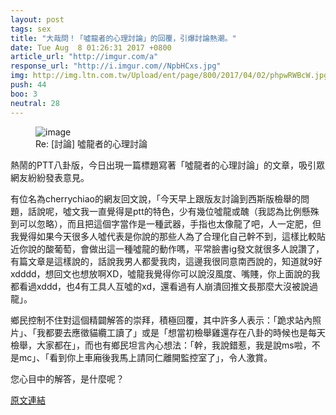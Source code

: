 ```yaml
---
layout: post
tags: sex
title: "大哉問！「噓龍者的心理討論」的回覆，引爆討論熱潮。"
date: Tue Aug  8 01:26:31 2017 +0800
article_url: "http://imgur.com/a"
response_url: "http://i.imgur.com//NpbHCxs.jpg"
img: http://img.ltn.com.tw/Upload/ent/page/800/2017/04/02/phpwRWBcW.jpg
push: 44
boo: 3
neutral: 28
---
```


<figure>
<img src="http://img.ltn.com.tw/Upload/ent/page/800/2017/04/02/phpwRWBcW.jpg" alt="image">
<figcaption>
Re: [討論] 噓龍者的心理討論
</figcaption>
</figure>



熱鬧的PTT八卦版，今日出現一篇標題寫著「噓龍者的心理討論」的文章，吸引眾網友紛紛發表意見。

有位名為cherrychiao的網友回文說，「今天早上跟版友討論到西斯版檢舉的問題，話說呢，噓文我一直覺得是ptt的特色，少有幾位噓龍或醜（我認為比例懸殊到可以忽略），而且把這個字當作是一種武器，手指也太像龍了吧，人一定肥，但我覺得如果今天很多人噓代表是你說的那些人為了合理化自己幹不到，這樣比較貼近你說的酸葡萄，會做出這一種噓龍的動作嗎，平常臉書ig發文就很多人說讚了，有篇文章是這樣說的，話說我男人都愛我肉，這邊我很同意南西說的，知道就9好xdddd，想回文也想放啊XD，噓龍我覺得你可以說沒風度、嘴賤，你上面說的我都看過xddd，也4有工具人互噓的xd，還看過有人崩潰回推文長那麼大沒被說過龍」。

鄉民控制不住對這個精闢解答的崇拜，積極回覆，其中許多人表示：「跪求站內照片」、「我都要去應徵貓纜工讀了」或是「想當初檢舉雞還存在八卦的時候也是每天檢舉，大家都在」，而也有鄉民坦言內心想法：「幹，我說錯惹，我是說ms啦，不是mc」、「看到你上車廂後我馬上請同仁離開監控室了」，令人激賞。

您心目中的解答，是什麼呢？

<a href = "https://www.ptt.cc/bbs/sex/M.1502126793.A.091.html">原文連結</a>

